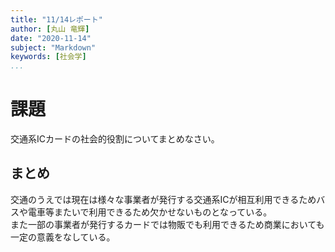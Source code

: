 ```yaml
---
title: "11/14レポート"
author: [丸山 竜輝]
date: "2020-11-14"
subject: "Markdown"
keywords: [社会学]
...
```


# 課題

交通系ICカードの社会的役割についてまとめなさい。

## まとめ

交通のうえでは現在は様々な事業者が発行する交通系ICが相互利用できるためバスや電車等またいで利用できるため欠かせないものとなっている。  
また一部の事業者が発行するカードでは物販でも利用できるため商業においても一定の意義をなしている。